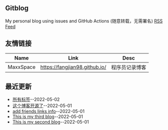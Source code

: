 ## Gitblog
My personal blog using issues and GitHub Actions (随意转载，无需署名)
[RSS Feed](https://raw.githubusercontent.com/fangjian98/space/master/feed.xml)
## 友情链接
| Name | Link | Desc | 
 | ---- | ---- | ---- |
| MaxxSpace | https://fangjian98.github.io/ | 程序员记录博客 |
## 最近更新
- [所有标签](https://github.com/fangjian98/space/issues/10)--2022-05-02
- [这个博客开源了](https://github.com/fangjian98/space/issues/9)--2022-05-01
- [add friends links info](https://github.com/fangjian98/space/issues/8)--2022-05-01
- [This is my third blog](https://github.com/fangjian98/space/issues/7)--2022-05-01
- [This is my second blog](https://github.com/fangjian98/space/issues/6)--2022-05-01
